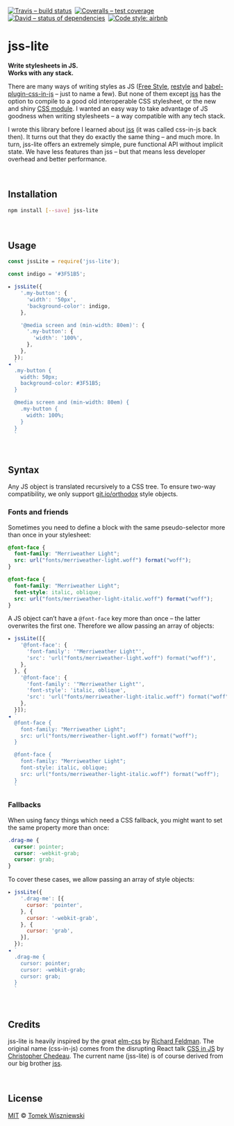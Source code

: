 [![Travis – build status
](https://img.shields.io/travis/tomekwi/jss-lite/master.svg?style=flat-square
)](https://travis-ci.org/tomekwi/jss-lite
) [![Coveralls – test coverage
](https://img.shields.io/coveralls/tomekwi/jss-lite.svg?style=flat-square
)](https://coveralls.io/r/tomekwi/jss-lite
) [![David – status of dependencies
](https://img.shields.io/david/tomekwi/jss-lite.svg?style=flat-square
)](https://david-dm.org/tomekwi/jss-lite
) [![Code style: airbnb
](https://img.shields.io/badge/code%20style-airbnb-777777.svg?style=flat-square
)](https://github.com/airbnb/javascript
)




# jss-lite

**Write stylesheets in JS.  
Works with any stack.**

There are many ways of writing styles as JS ([Free Style](https://github.com/blakeembrey/free-style), [restyle](https://github.com/WebReflection/restyle) and [babel-plugin-css-in-js](https://github.com/martinandert/babel-plugin-css-in-js) – just to name a few). But none of them except [jss](https://github.com/jsstyles/jss) has the option to compile to a good old interoperable CSS stylesheet, or the new and shiny [CSS module](https://github.com/css-modules/css-modules). I wanted an easy way to take advantage of JS goodness when writing stylesheets – a way compatible with any tech stack.

I wrote this library before I learned about [jss](https://github.com/jsstyles/jss) (it was called css-in-js back then). It turns out that they do exactly the same thing – and much more. In turn, jss-lite offers an extremely simple, pure functional API without implicit state. We have less features than jss – but that means less developer overhead and better performance.




<a                                                 id="/installation"></a>&nbsp;

## Installation

```sh
npm install [--save] jss-lite
```




<a                                                        id="/usage"></a>&nbsp;

## Usage

```js
const jssLite = require('jss-lite');

const indigo = '#3F51B5';

▸ jssLite({
    '.my-button': {
      'width': '50px',
      'background-color': indigo,
    },

    '@media screen and (min-width: 80em)': {
      '.my-button': {
        'width': '100%',
      },
    },
  });
◂ `
  .my-button {
    width: 50px;
    background-color: #3F51B5;
  }

  @media screen and (min-width: 80em) {
    .my-button {
      width: 100%;
    }
  }
  `
```




<a                                                       id="/syntax"></a>&nbsp;

## Syntax

Any JS object is translated recursively to a CSS tree. To ensure two-way compatibility, we only support [git.io/orthodox](https://git.io/orthodox) style objects.

<a                                                       id="/syntax/fonts"></a>

### Fonts and friends

Sometimes you need to define a block with the same pseudo-selector more than once in your stylesheet:

```css
@font-face {
  font-family: "Merriweather Light";
  src: url("fonts/merriweather-light.woff") format("woff");
}

@font-face {
  font-family: "Merriweather Light";
  font-style: italic, oblique;
  src: url("fonts/merriweather-light-italic.woff") format("woff");
}
```

A JS object can’t have a `@font-face` key more than once – the latter overwrites the first one. Therefore we allow passing an array of objects:

```js
▸ jssLite([{
    '@font-face': {
      'font-family': '"Merriweather Light"',
      'src': 'url("fonts/merriweather-light.woff") format("woff")',
    },
  }, {
    '@font-face': {
      'font-family': '"Merriweather Light"',
      'font-style': 'italic, oblique',
      'src': 'url("fonts/merriweather-light-italic.woff") format("woff")',
    },
  }]);
◂ `
  @font-face {
    font-family: "Merriweather Light";
    src: url("fonts/merriweather-light.woff") format("woff");
  }

  @font-face {
    font-family: "Merriweather Light";
    font-style: italic, oblique;
    src: url("fonts/merriweather-light-italic.woff") format("woff");
  }
  `
```

<a                                                   id="/syntax/fallbacks"></a>

### Fallbacks

When using fancy things which need a CSS fallback, you might want to set the same property more than once:

```css
.drag-me {
  cursor: pointer;
  cursor: -webkit-grab;
  cursor: grab;
}
```

To cover these cases, we allow passing an array of style objects:

```js
▸ jssLite({
    '.drag-me': [{
      cursor: 'pointer',
    }, {
      cursor: '-webkit-grab',
    }, {
      cursor: 'grab',
    }],
  });
◂ `
  .drag-me {
    cursor: pointer;
    cursor: -webkit-grab;
    cursor: grab;
  }
  `
```




<a                                                      id="/credits"></a>&nbsp;

## Credits

jss-lite is heavily inspired by the great [elm-css](https://github.com/rtfeldman/elm-css) by [Richard Feldman](https://github.com/rtfeldman). The original name (css-in-js) comes from the disrupting React talk [CSS in JS](https://speakerdeck.com/vjeux/react-css-in-js) by [Christopher Chedeau](https://github.com/vjeux). The current name (jss-lite) is of course derived from our big brother [jss](https://github.com/jsstyles/jss).




<a                                                      id="/license"></a>&nbsp;

## License

[MIT](./License.md) © [Tomek Wiszniewski](https://github.com/tomekwi)
